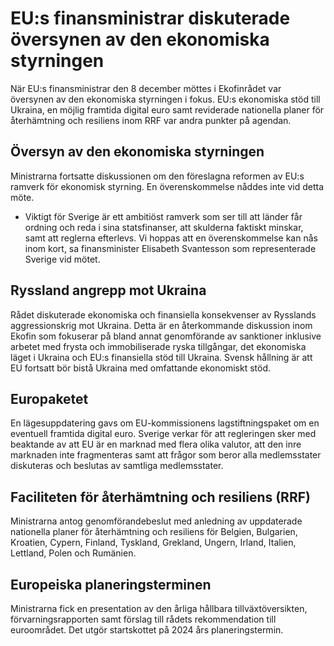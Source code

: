 # EU:s finansministrar diskuterade översynen av den ekonomiska styrningen

När EU:s finansministrar den 8 december möttes i Ekofinrådet var översynen av den ekonomiska styrningen i fokus. EU:s ekonomiska stöd till Ukraina, en möjlig framtida digital euro samt reviderade nationella planer för återhämtning och resiliens inom RRF var andra punkter på agendan.

## Översyn av den ekonomiska styrningen

Ministrarna fortsatte diskussionen om den föreslagna reformen av EU:s ramverk för ekonomisk styrning. En överenskommelse nåddes inte vid detta möte.
- Viktigt för Sverige är ett ambitiöst ramverk som ser till att länder får ordning och reda i sina statsfinanser, att skulderna faktiskt minskar, samt att reglerna efterlevs. Vi hoppas att en överenskommelse kan nås inom kort, sa finansminister Elisabeth Svantesson som representerade Sverige vid mötet.

## Ryssland angrepp mot Ukraina

Rådet diskuterade ekonomiska och finansiella konsekvenser av Rysslands aggressionskrig mot Ukraina. Detta är en återkommande diskussion inom Ekofin som fokuserar på bland annat genomförande av sanktioner inklusive arbetet med frysta och immobiliserade ryska tillgångar, det ekonomiska läget i Ukraina och EU:s finansiella stöd till Ukraina. Svensk hållning är att EU fortsatt bör bistå Ukraina med omfattande ekonomiskt stöd.

## Europaketet

En lägesuppdatering gavs om EU-kommissionens lagstiftningspaket om en eventuell framtida digital euro. Sverige verkar för att regleringen sker med beaktande av att EU är en marknad med flera olika valutor, att den inre marknaden inte fragmenteras samt att frågor som beror alla medlemsstater diskuteras och beslutas av samtliga medlemsstater.

## Faciliteten för återhämtning och resiliens (RRF)

Ministrarna antog genomförandebeslut med anledning av uppdaterade nationella planer för återhämtning och resiliens för Belgien, Bulgarien, Kroatien, Cypern, Finland, Tyskland, Grekland, Ungern, Irland, Italien, Lettland, Polen och Rumänien.

## Europeiska planeringsterminen

Ministrarna fick en presentation av den årliga hållbara tillväxtöversikten, förvarningsrapporten samt förslag till rådets rekommendation till euroområdet. Det utgör startskottet på 2024 års planeringstermin.

